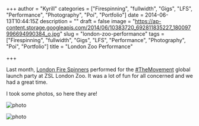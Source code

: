 +++
author = "Kyrill"
categories = ["Firespinning", "fullwidth", "Gigs", "LFS", "Performance", "Photography", "Poi", "Portfolio"]
date = 2014-06-13T10:44:15Z
description = ""
draft = false
image = "https://ap-content.storage.googleapis.com/2014/06/10383720_692811835227_180097996694990384_o.jpg"
slug = "london-zoo-performance"
tags = ["Firespinning", "fullwidth", "Gigs", "LFS", "Performance", "Photography", "Poi", "Portfolio"]
title = "London Zoo Performance"

+++


Last month, [London Fire Spinners](https://lfs.me.uk) performed for the [#TheMovement](https://twitter.com/hashtag/THEMOVEMENT?src=hash) global launch party at ZSL London Zoo. It was a lot of fun for all concerned and we had a great time.

I took some photos, so here they are!

![photo](https://ap-content.storage.googleapis.com/2014/06/10397085_692811780337_2176408852191029953_o.jpg)

![photo](https://ap-content.storage.googleapis.com/2014/06/10448687_692812488917_6826915483566066555_o.jpg)



